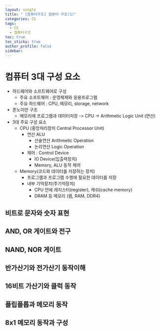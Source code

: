 ```yaml
---
layout: single
title: " [컴퓨터구조] 컴퓨터 구조(1)"
categories: CS
tags:
  - CS
  - 컴퓨터구조
toc: true
toc_sticky: true
author_profile: false
sidebar:
---
```

# 컴퓨터 3대 구성 요소

- 하드웨어와 소프트웨어로 구성
	- 주요 소프트웨어 : 운영체제와 응용프로그램
	- 주요 하드웨어 : CPU, 메모리, storage, network
- 폰노이만 구조
	- 메모리에 프로그램과 데이터저장 -> CPU -> Arithmetic Logic Unit (연산)
- 3대 주요 구성 요소
	- CPU (중앙처리장치 Central Processor Unit)
		- 연산 ALU
			- 산술연산 Arithmetic Operation
			- 논리연산 Logic Operation
		- 제어 : Control Device
			- IO Device(입출력장치)
			- Memory, ALU 동작 제어
	- Memory(코드와 데이터를 저장하는 장치)
		- 프로그램과 프로그램 수행에 필요한 데이터를 저장
		- 내부 기억장치(주기억장치)
			- CPU 안에 레지스터(register), 캐쉬(cache memory)
			- DRAM 등 메모리 (램, RAM, DDR4)

## 비트로 문자와 숫자 표현


## AND, OR 게이트와 전구


## NAND, NOR 게이트 


## 반가산기와 전가산기 동작이해

## 16비트 가산기와 클럭 동작

## 플립플롭과 메모리 동작 

## 8x1 메모리 동작과 구성


